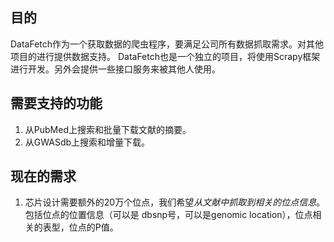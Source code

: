 ## 目的
DataFetch作为一个获取数据的爬虫程序，要满足公司所有数据抓取需求。对其他项目的进行提供数据支持。
DataFetch也是一个独立的项目，将使用Scrapy框架进行开发。另外会提供一些接口服务来被其他人使用。


## 需要支持的功能
1. 从PubMed上搜索和批量下载文献的摘要。
2. 从GWASdb上搜索和增量下载。


## 现在的需求
1. 芯片设计需要额外的20万个位点，我们希望*从文献中抓取到相关的位点信息*。包括位点的位置信息（可以是
dbsnp号，可以是genomic location），位点相关的表型，位点的P值。
